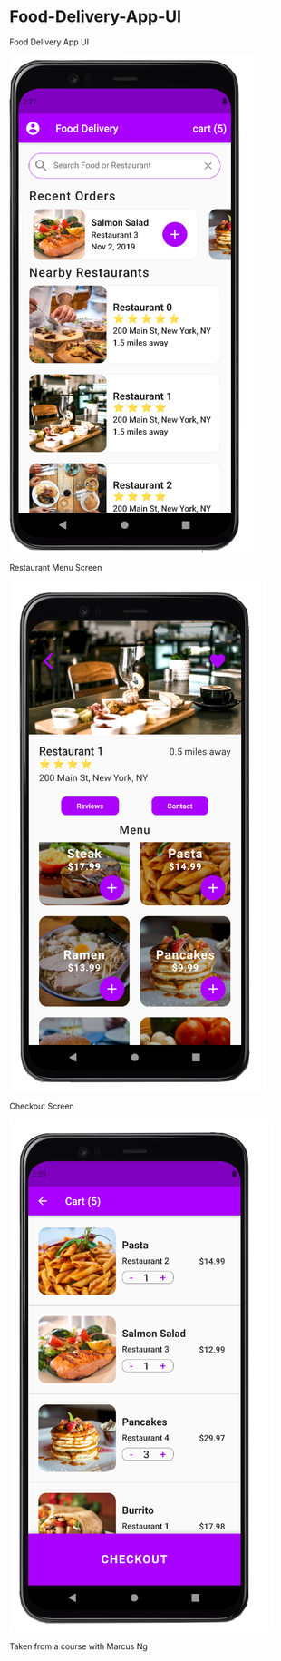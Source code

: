 # Food-Delivery-App-UI
Food Delivery App UI

<p float="left">
  <img src="/screenshots/pic1.PNG"/>

  Restaurant Menu Screen

  <img src="/screenshots/pic2.PNG"/> 

  Checkout Screen

<img src="/screenshots/pic3.PNG"/> 

</p>

<p>Taken from a course with Marcus Ng</p>

